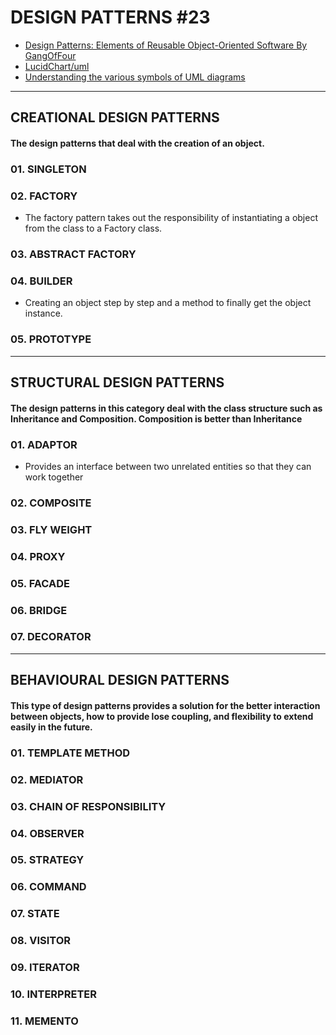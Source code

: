 # DESIGN PATTERNS #23

- [Design Patterns: Elements of Reusable Object-Oriented Software By GangOfFour](https://www.amazon.com/gp/product/0201633612/ref=as_li_tl?ie=UTF8&camp=1789&creative=390957&creativeASIN=0201633612&linkCode=as2&tag=triatcraft-20&linkId=XRGUDJCGWC6AJNZM)
- [LucidChart/uml](https://lucid.app/lucidchart/47952aff-1811-40d0-9675-56fcb993ae7d/edit?from_internal=true)
- [Understanding the various symbols of UML diagrams](https://heartin.tech/en/blog-entry/important-uml-diagrams-required-work-object-oriented-design-patterns)

----

## CREATIONAL DESIGN PATTERNS

#### The design patterns that deal with the creation of an object.

### 01. SINGLETON

### 02. FACTORY

- The factory pattern takes out the responsibility of instantiating a object from the class to a Factory class.

### 03. ABSTRACT FACTORY

### 04. BUILDER

- Creating an object step by step and a method to finally get the object instance.

### 05. PROTOTYPE

-----

## STRUCTURAL DESIGN PATTERNS

#### The design patterns in this category deal with the class structure such as Inheritance and Composition. Composition is better than Inheritance

### 01. ADAPTOR

- Provides an interface between two unrelated entities so that they can work together

### 02. COMPOSITE

### 03. FLY WEIGHT

### 04. PROXY

### 05. FACADE

### 06. BRIDGE

### 07. DECORATOR

-----

## BEHAVIOURAL DESIGN PATTERNS

#### This type of design patterns provides a solution for the better interaction between objects, how to provide lose coupling, and flexibility to extend easily in the future.

### 01. TEMPLATE METHOD

### 02. MEDIATOR

### 03. CHAIN OF RESPONSIBILITY

### 04. OBSERVER

### 05. STRATEGY

### 06. COMMAND

### 07. STATE

### 08. VISITOR

### 09. ITERATOR

### 10. INTERPRETER

### 11. MEMENTO